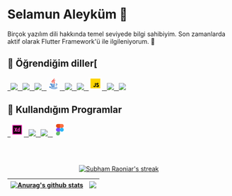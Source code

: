 <h1> Selamun Aleyküm 👋</h1>
<p>Birçok yazılım dili hakkında temel seviyede bilgi sahibiyim. Son zamanlarda aktif olarak Flutter Framework'ü ile ilgileniyorum. 🌱</p>

## 🚀 Öğrendiğim diller[


<p align="left">
    <a href="https://flutter.dev/" target="_blank"> <code> <img height="30" src="https://img.icons8.com/fluency/48/000000/flutter.png"/></code> </a>
    <a href="https://dart.dev/" target="_blank"> <code> <img height="30" src="https://img.icons8.com/color/48/000000/dart.png"/></code> </a> 
    <a href="https://kotlinlang.org/" target="_blank"> <code> <img height="30" src="https://img.icons8.com/color/48/000000/kotlin.png"/></code> </a> 
    <a href="https://www.java.com/tr/" target="_blank"> <code> <img height="30"   src="https://raw.githubusercontent.com/Argedik/argedik/e423c27e61f1a864182356da89580eebc6b27b5e/images/icons8-java.gif"></code> </a> 
    <a href="https://unity.com/" target="_blank"> <code> <img height="30" src="https://img.icons8.com/ios-filled/50/000000/unity.png"/></code> </a> 
    <a href="https://docs.microsoft.com/tr-tr/dotnet/csharp/" target="_blank"> <code> <img height="30" src="https://img.icons8.com/color/48/000000/c-sharp-logo.png"/></code> </a>
    <a href="https://www.javascript.com/" target="_blank"> <code> <img height="30" src="https://raw.githubusercontent.com/Argedik/argedik/main/images/icons8-javascript.gif"/></code> </a> 
    <a href="https://www.w3schools.com/html/" target="_blank"> <code> <img height="30" src="https://img.icons8.com/color/48/000000/html-5--v1.png"/></code> </a> 
    <a href="https://www.w3schools.com/html/" target="_blank"> <code> <img height="30" src="https://img.icons8.com/color/48/000000/css3.png"/></code> </a> 
</p> 



## 🚀 Kullandığım Programlar
<p align="left">
    <a href="https://www.adobe.com/tr/products/xd.html" target="_blank"> <code> <img height="30" src="https://raw.githubusercontent.com/Argedik/argedik/main/images/icons8-adobe-xd.gif"/></code> </a> 
    <a href="https://developer.android.com/studio" target="_blank"> <code> <img height="30" src="https://img.icons8.com/fluency/48/000000/android-studio--v3.png"/></code> </a> 
    <a href="https://code.visualstudio.com/" target="_blank"> <code> <img height="30" src="https://img.icons8.com/color/48/000000/visual-studio-code-2019.png"/></code> </a> 
    <a href="https://www.figma.com/" target="_blank"> <code> <img height="30" src="https://raw.githubusercontent.com/Argedik/argedik/main/images/icons8-figma.gif"/></code> </a> 
</p>

<br></br>

<p align="center">
    <a href="https://github.com/SubhamRaoniar28/github-readme-streak-stats">
        <img title="🔥 Get streak stats for your profile at git.io/streak-stats" hide_border=true alt="Subham Raoniar's streak" src="https://github-readme-streak-stats.herokuapp.com/?user=Argedik&theme=black-ice&hide_border=true&stroke=0000&background=060A0CD0"/>
    </a>
</p>

| <a href="https://github.com/anuraghazra/github-readme-stats"><img align="center" src="https://github-readme-stats.vercel.app/api?username=Argedik&show_icons=true&include_all_commits=true&theme=buefy&hide_border=true" alt="Anurag's github stats" /></a> | <a href="https://github.com/anuraghazra/github-readme-stats"><img align="center" src="https://github-readme-stats.vercel.app/api/top-langs/?username=Argedik&layout=compact&theme=buefy&hide_border=true" /></a> |
| ------------- | ------------- |

